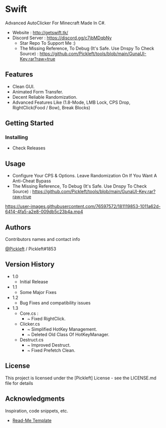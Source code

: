 # Swift

Advanced AutoClicker For Minecraft Made In C#.
* Website : http://getswift.tk/
* Discord Server : https://discord.gg/c7jbMDqbNy
   * Star Repo To Support Me :)
    * The Missing Reference, To Debug (It's Safe. Use Dnspy To Check Source) : https://github.com/Pickleft/tools/blob/main/GunaUI-Key.rar?raw=true
 
## Features 

* Clean GUI.
* Animated Form Transfer.
* Decent Reliable Randomization.
* Advanced Features Like (1.8-Mode, LMB Lock, CPS Drop, RightClick(Food / Bow), Break Blocks)


## Getting Started

### Installing

* Check Releases

## Usage

* Configure Your CPS & Options. Leave Randomization On If You Want A Anti-Cheat Bypass
* The Missing Reference, To Debug (It's Safe. Use Dnspy To Check Source) : https://github.com/Pickleft/tools/blob/main/GunaUI-Key.rar?raw=true

https://user-images.githubusercontent.com/76597572/181119853-1011a62d-6414-4fa5-a2e8-009db5c23b4a.mp4

## Authors

Contributors names and contact info

[@Pickleft](https://twitter.com/Pickleft) / Pickleft#1853

## Version History

* 1.0
    * Initial Release
* 1.1
    * Some Major Fixes
* 1.2
    * Bug Fixes and compatibility issues
* 1.3
  * Core.cs :
    * ~ Fixed RightClick.
  * Clicker.cs
    * ~ Simplified HotKey Management.
    * ~ Deleted Old Class Of HotKeyManager.
  * Destruct.cs
    * ~ Improved Destruct.
    * ~ Fixed Prefetch Clean.

## License

This project is licensed under the [Pickleft] License - see the LICENSE.md file for details

## Acknowledgments

Inspiration, code snippets, etc.
* [Read-Me Template](https://gist.github.com/DomPizzie/7a5ff55ffa9081f2de27c315f5018afc)
